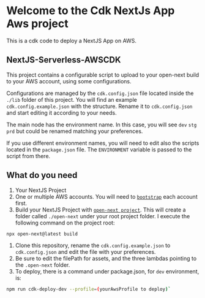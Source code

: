 # Welcome to the Cdk NextJs App Aws project

This is a cdk code to deploy a NextJS App on AWS.

## NextJS-Serverless-AWSCDK

This project contains a configurable script to upload to your open-next build to your AWS account, using some configurations.

Configurations are managed by the `cdk.config.json` file located inside the `./lib` folder of this project.
You will find an example `cdk.config.example.json` with the structure. Rename it to `cdk.config.json` and start editing it according to your needs.

The main node has the environment name. In this case, you will see `dev` `stg` `prd` but could be renamed matching your preferences.

If you use different environment names, you will need to edit also the scripts located in the `package.json` file. The `ENVIRONMENT` variable is passed to the script from there.

## What do you need

1. Your NextJS Project
1. One or multiple AWS accounts. You will need to [`bootstrap`](https://docs.aws.amazon.com/cdk/v2/guide/bootstrapping.html) each account first.
1. Build your NextJS Project with [`open-next project`](https://github.com/serverless-stack/open-next). This will create a folder called `./open-next` under your root project folder. I execute the following command on the project root:

```bash
npx open-next@latest build
```

1. Clone this repository, rename the `cdk.config.example.json` to `cdk.config.json` and edit the file with your preferences.
1. Be sure to edit the filePath for assets, and the three lambdas pointing to the `.open-next` folder.
1. To deploy, there is a command under package.json, for `dev` environment, is:

```bash
npm run cdk-deploy-dev --profile=(yourAwsProfile to deploy)`
```

